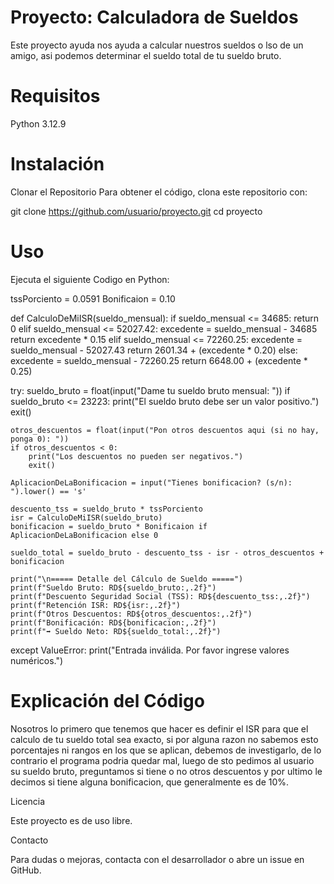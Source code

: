 <h1>Proyecto: Calculadora de Sueldos</h1>
Este proyecto ayuda nos ayuda a calcular nuestros sueldos o lso de un amigo, asi podemos determinar el sueldo total de tu sueldo bruto.

<h1>Requisitos</h1>
Python 3.12.9


<h1>Instalación</h1>
Clonar el Repositorio
Para obtener el código, clona este repositorio con:

 git clone https://github.com/usuario/proyecto.git
 cd proyecto


<h1>Uso</h1>
Ejecuta el siguiente Codigo en Python:

tssPorciento = 0.0591
Bonificaion = 0.10

def CalculoDeMiISR(sueldo_mensual):
    if sueldo_mensual <= 34685:
        return 0
    elif sueldo_mensual <= 52027.42:
        excedente = sueldo_mensual - 34685
        return excedente * 0.15
    elif sueldo_mensual <= 72260.25:
        excedente = sueldo_mensual - 52027.43
        return 2601.34 + (excedente * 0.20)
    else:
        excedente = sueldo_mensual - 72260.25
        return 6648.00 + (excedente * 0.25)

try:
    sueldo_bruto = float(input("Dame tu sueldo bruto mensual: "))
    if sueldo_bruto <= 23223:
        print("El sueldo bruto debe ser un valor positivo.")
        exit()

    otros_descuentos = float(input("Pon otros descuentos aqui (si no hay, ponga 0): "))
    if otros_descuentos < 0:
        print("Los descuentos no pueden ser negativos.")
        exit()

    AplicacionDeLaBonificacion = input("Tienes bonificacion? (s/n): ").lower() == 's'

    descuento_tss = sueldo_bruto * tssPorciento
    isr = CalculoDeMiISR(sueldo_bruto)
    bonificacion = sueldo_bruto * Bonificaion if AplicacionDeLaBonificacion else 0

    sueldo_total = sueldo_bruto - descuento_tss - isr - otros_descuentos + bonificacion

    print("\n===== Detalle del Cálculo de Sueldo =====")
    print(f"Sueldo Bruto: RD${sueldo_bruto:,.2f}")
    print(f"Descuento Seguridad Social (TSS): RD${descuento_tss:,.2f}")
    print(f"Retención ISR: RD${isr:,.2f}")
    print(f"Otros Descuentos: RD${otros_descuentos:,.2f}")
    print(f"Bonificación: RD${bonificacion:,.2f}")
    print(f"➡ Sueldo Neto: RD${sueldo_total:,.2f}")

except ValueError:
    print("Entrada inválida. Por favor ingrese valores numéricos.")


<h1>Explicación del Código</h1>

Nosotros lo primero que tenemos que hacer es definir el ISR para que el calculo de tu sueldo total sea exacto, si por alguna razon no sabemos esto porcentajes ni rangos en los que se aplican, debemos de investigarlo, de lo contrario el programa podria quedar mal, luego de sto pedimos al usuario su sueldo bruto, preguntamos si tiene o no otros descuentos y por ultimo le decimos si tiene alguna bonificacion, que generalmente es de 10%.



Licencia

Este proyecto es de uso libre.

Contacto

Para dudas o mejoras, contacta con el desarrollador o abre un issue en GitHub.


